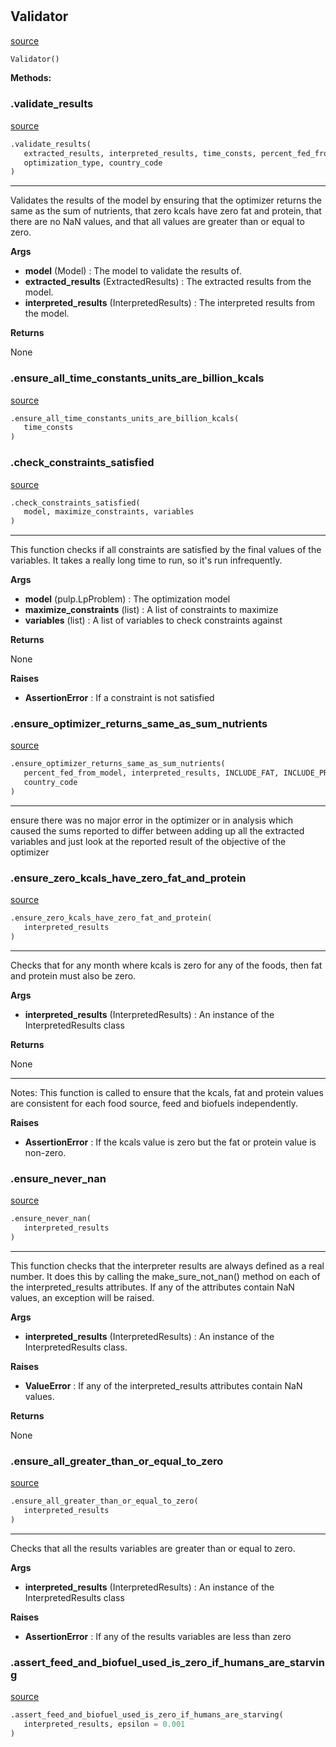 #


## Validator
[source](https://github.com/allfed/allfed-integrated-model/blob/master/src/optimizer/validate_results.py/#L15)
```python 
Validator()
```




**Methods:**


### .validate_results
[source](https://github.com/allfed/allfed-integrated-model/blob/master/src/optimizer/validate_results.py/#L16)
```python
.validate_results(
   extracted_results, interpreted_results, time_consts, percent_fed_from_model,
   optimization_type, country_code
)
```

---
Validates the results of the model by ensuring that the optimizer returns the same as the sum of nutrients,
that zero kcals have zero fat and protein, that there are no NaN values, and that all values are greater than or
equal to zero.


**Args**

* **model** (Model) : The model to validate the results of.
* **extracted_results** (ExtractedResults) : The extracted results from the model.
* **interpreted_results** (InterpretedResults) : The interpreted results from the model.


**Returns**

None

### .ensure_all_time_constants_units_are_billion_kcals
[source](https://github.com/allfed/allfed-integrated-model/blob/master/src/optimizer/validate_results.py/#L61)
```python
.ensure_all_time_constants_units_are_billion_kcals(
   time_consts
)
```


### .check_constraints_satisfied
[source](https://github.com/allfed/allfed-integrated-model/blob/master/src/optimizer/validate_results.py/#L74)
```python
.check_constraints_satisfied(
   model, maximize_constraints, variables
)
```

---
This function checks if all constraints are satisfied by the final values of the variables.
It takes a really long time to run, so it's run infrequently.


**Args**

* **model** (pulp.LpProblem) : The optimization model
* **maximize_constraints** (list) : A list of constraints to maximize
* **variables** (list) : A list of variables to check constraints against


**Returns**

None


**Raises**

* **AssertionError**  : If a constraint is not satisfied


### .ensure_optimizer_returns_same_as_sum_nutrients
[source](https://github.com/allfed/allfed-integrated-model/blob/master/src/optimizer/validate_results.py/#L161)
```python
.ensure_optimizer_returns_same_as_sum_nutrients(
   percent_fed_from_model, interpreted_results, INCLUDE_FAT, INCLUDE_PROTEIN,
   country_code
)
```

---
ensure there was no major error in the optimizer or in analysis which caused
the sums reported to differ between adding up all the extracted variables and
just look at the reported result of the objective of the optimizer

### .ensure_zero_kcals_have_zero_fat_and_protein
[source](https://github.com/allfed/allfed-integrated-model/blob/master/src/optimizer/validate_results.py/#L224)
```python
.ensure_zero_kcals_have_zero_fat_and_protein(
   interpreted_results
)
```

---
Checks that for any month where kcals is zero for any of the foods,
then fat and protein must also be zero.


**Args**

* **interpreted_results** (InterpretedResults) : An instance of the InterpretedResults class


**Returns**

None

---
Notes:
    This function is called to ensure that the kcals, fat and protein values are consistent
    for each food source, feed and biofuels independently.


**Raises**

* **AssertionError**  : If the kcals value is zero but the fat or protein value is non-zero.


### .ensure_never_nan
[source](https://github.com/allfed/allfed-integrated-model/blob/master/src/optimizer/validate_results.py/#L272)
```python
.ensure_never_nan(
   interpreted_results
)
```

---
This function checks that the interpreter results are always defined as a real number.
It does this by calling the make_sure_not_nan() method on each of the interpreted_results attributes.
If any of the attributes contain NaN values, an exception will be raised.


**Args**

* **interpreted_results** (InterpretedResults) : An instance of the InterpretedResults class.


**Raises**

* **ValueError**  : If any of the interpreted_results attributes contain NaN values.


**Returns**

None

### .ensure_all_greater_than_or_equal_to_zero
[source](https://github.com/allfed/allfed-integrated-model/blob/master/src/optimizer/validate_results.py/#L301)
```python
.ensure_all_greater_than_or_equal_to_zero(
   interpreted_results
)
```

---
Checks that all the results variables are greater than or equal to zero.

**Args**

* **interpreted_results** (InterpretedResults) : An instance of the InterpretedResults class


**Raises**

* **AssertionError**  : If any of the results variables are less than zero


### .assert_feed_and_biofuel_used_is_zero_if_humans_are_starving
[source](https://github.com/allfed/allfed-integrated-model/blob/master/src/optimizer/validate_results.py/#L781)
```python
.assert_feed_and_biofuel_used_is_zero_if_humans_are_starving(
   interpreted_results, epsilon = 0.001
)
```

